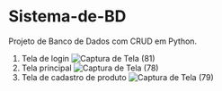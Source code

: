 # Sistema-de-BD
Projeto de Banco de Dados com CRUD em Python.


1. Tela de login
![Captura de Tela (81)](https://github.com/JoaoPedro369/Sistema-de-BD/assets/133379086/d8bf5d2a-9930-4514-bd1d-091cab267157)
2. Tela principal
![Captura de Tela (78)](https://github.com/JoaoPedro369/Sistema-de-BD/assets/133379086/062e6c39-1008-4321-af85-23ebeb7dea28)
3. Tela de cadastro de produto
![Captura de Tela (79)](https://github.com/JoaoPedro369/Sistema-de-BD/assets/133379086/f32d21f2-2037-4db7-99b7-8656b4d48566)
